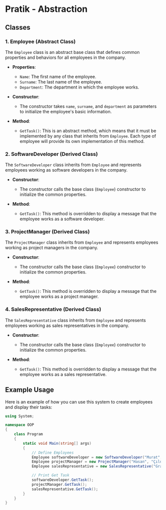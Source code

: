 # Pratik - Abstraction

## Classes

### 1. Employee (Abstract Class)

The `Employee` class is an abstract base class that defines common properties and behaviors for all employees in the company. 

- **Properties**:
  - `Name`: The first name of the employee.
  - `Surname`: The last name of the employee.
  - `Department`: The department in which the employee works.

- **Constructor**:
  - The constructor takes `name`, `surname`, and `department` as parameters to initialize the employee's basic information.

- **Method**:
  - `GetTask()`: This is an abstract method, which means that it must be implemented by any class that inherits from `Employee`. Each type of employee will provide its own implementation of this method.

### 2. SoftwareDeveloper (Derived Class)

The `SoftwareDeveloper` class inherits from `Employee` and represents employees working as software developers in the company.

- **Constructor**:
  - The constructor calls the base class (`Employee`) constructor to initialize the common properties.

- **Method**:
  - `GetTask()`: This method is overridden to display a message that the employee works as a software developer.

### 3. ProjectManager (Derived Class)

The `ProjectManager` class inherits from `Employee` and represents employees working as project managers in the company.

- **Constructor**:
  - The constructor calls the base class (`Employee`) constructor to initialize the common properties.

- **Method**:
  - `GetTask()`: This method is overridden to display a message that the employee works as a project manager.

### 4. SalesRepresentative (Derived Class)

The `SalesRepresentative` class inherits from `Employee` and represents employees working as sales representatives in the company.

- **Constructor**:
  - The constructor calls the base class (`Employee`) constructor to initialize the common properties.

- **Method**:
  - `GetTask()`: This method is overridden to display a message that the employee works as a sales representative.

## Example Usage

Here is an example of how you can use this system to create employees and display their tasks:

```csharp
using System;

namespace OOP
{
    class Program
    {
        static void Main(string[] args)
        {
            // Define Employees
            Employee softwareDeveloper = new SoftwareDeveloper("Murat", "Altınışık", "IT");
            Employee projectManager = new ProjectManager("Hasan", "Çıldırmış", "Management");
            Employee salesRepresentative = new SalesRepresentative("Grals", "Reis", "Sales");

            // Print Get Task
            softwareDeveloper.GetTask();
            projectManager.GetTask();
            salesRepresentative.GetTask();
        }
    }
}
